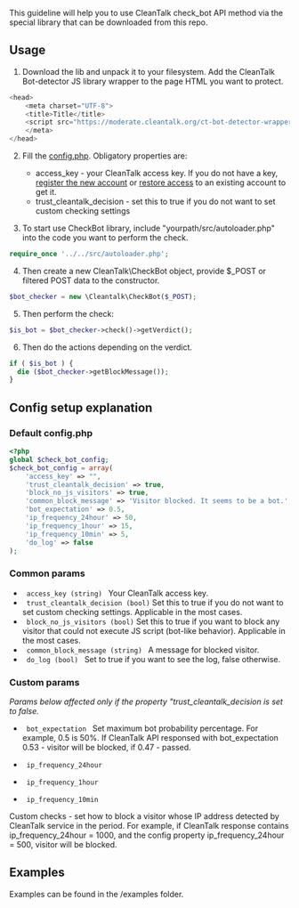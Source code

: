 This guideline will help you to use CleanTalk check_bot API method via the special library that can be downloaded from this repo.
## Usage
1. Download the lib and unpack it to your filesystem.
Add the CleanTalk Bot-detector JS library wrapper to the page HTML you want to protect.
```js
<head>
    <meta charset="UTF-8">
    <title>Title</title>
    <script src="https://moderate.cleantalk.org/ct-bot-detector-wrapper.js"></script>
    </meta>
</head>
```
2. Fill the [config.php](src%2FCleantalk%2Fconfig.php). Obligatory properties are:
   * access_key - your CleanTalk access key. If you do not have a key, [register the new account](https://cleantalk.org/register) or [restore access](https://cleantalk.org/help/access-to-dashboard) to an existing account to get it.
   * trust_cleantalk_decision - set this to true if you do not want to set custom checking settings

3. To start use CheckBot library, include "yourpath/src/autoloader.php" into the code you want to perform the check.

```php
require_once '../../src/autoloader.php';
```
4. Then create a new CleanTalk\CheckBot object, provide $_POST or filtered POST data to the constructor.

```php
$bot_checker = new \Cleantalk\CheckBot($_POST);
```

5. Then perform the check:
```php
$is_bot = $bot_checker->check()->getVerdict();
```

6. Then do the actions depending on the verdict.
```php
if ( $is_bot ) {
  die ($bot_checker->getBlockMessage());
}
```
## Config setup explanation

### Default config.php
```php
<?php
global $check_bot_config;
$check_bot_config = array(
    'access_key' => "",
    'trust_cleantalk_decision' => true,
    'block_no_js_visitors' => true,
    'common_block_message' => 'Visitor blocked. It seems to be a bot.',
    'bot_expectation' => 0.5,
    'ip_frequency_24hour' => 50,
    'ip_frequency_1hour' => 15,
    'ip_frequency_10min' => 5,
    'do_log' => false
);
```

### Common params

- <code> access_key (string) </code>
Your CleanTalk access key.
- <code> trust_cleantalk_decision (bool)</code>
Set this to true if you do not want to set custom checking settings. Applicable in the most cases. 
- <code> block_no_js_visitors (bool)</code>
Set this to true if you want to block any visitor that could not execute JS script (bot-like behavior). Applicable in the most cases.
- <code> common_block_message (string) </code>
A message for blocked visitor.
- <code> do_log (bool) </code>
Set to true if you want to see the log, false otherwise.

### Custom params
<i>Params below affected only if the property "trust_cleantalk_decision is set to false.</i>

- <code> bot_expectation </code>
Set maximum bot probability percentage. For example, 0.5 is 50%. If CleanTalk API responsed with bot_expectation 0.53 - visitor will be blocked, if 0.47 - passed.

- <code> ip_frequency_24hour </code>
- <code> ip_frequency_1hour </code>
- <code> ip_frequency_10min </code>

Custom checks - set how to block a visitor whose IP address detected by CleanTalk service in the period. For example, if CleanTalk response contains ip_frequency_24hour = 1000, and the config property ip_frequency_24hour = 500, visitor will be blocked.


## Examples
Examples can be found in the /examples folder.
